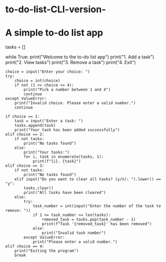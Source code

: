 # to-do-list-CLI-version-
# A simple to-do list app
tasks = []

while True:
    print("Welcome to the to-do list app")
    print("1. Add a task")
    print("2. View tasks")
    print("3. Remove a task")
    print("4. Exit")

    choice = input("Enter your choice: ")
    try:
        choice = int(choice)
        if not (1 <= choice <= 4):
            print("Pick a number between 1 and 4")
            continue
    except ValueError:
        print("Invalid choice. Please enter a valid number.")
        continue

    if choice == 1:
        task = input("Enter a task: ")
        tasks.append(task)
        print("Your task has been added successfully")
    elif choice == 2:
        if not tasks:
            print("No tasks found")
        else:
            print("Your tasks:")
            for i, task in enumerate(tasks, 1):
                print(f"{i}. {task}")
    elif choice == 3:
        if not tasks:
            print("No tasks found")
        elif input("Do you want to clear all tasks? (y/n): ").lower() == "y":
            tasks.clear()
            print("All tasks have been cleared")
        else:
            try:
                task_number = int(input("Enter the number of the task to remove: "))
                if 1 <= task_number <= len(tasks):
                    removed_task = tasks.pop(task_number - 1)
                    print(f"Task '{removed_task}' has been removed")
                else:
                    print("Invalid task number")
            except ValueError:
                print("Please enter a valid number.")
    elif choice == 4:
        print("Exiting the program")
        break
